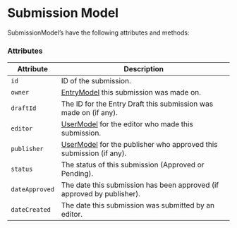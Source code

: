 # Submission Model

SubmissionModel’s have the following attributes and methods:

### Attributes

Attribute | Description
--- | ---
`id` | ID of the submission.
`owner` | [EntryModel](https://craftcms.com/docs/templating/entrymodel) this submission was made on.
`draftId` | The ID for the Entry Draft this submission was made on (if any).
`editor` | [UserModel](https://craftcms.com/docs/templating/usermodel) for the editor who made this submission.
`publisher` | [UserModel](https://craftcms.com/docs/templating/usermodel) for the publisher who approved this submission (if any).
`status` | The status of this submission (Approved or Pending).
`dateApproved` | The date this submission has been approved (if approved by publisher).
`dateCreated` | The date this submission was submitted by an editor.